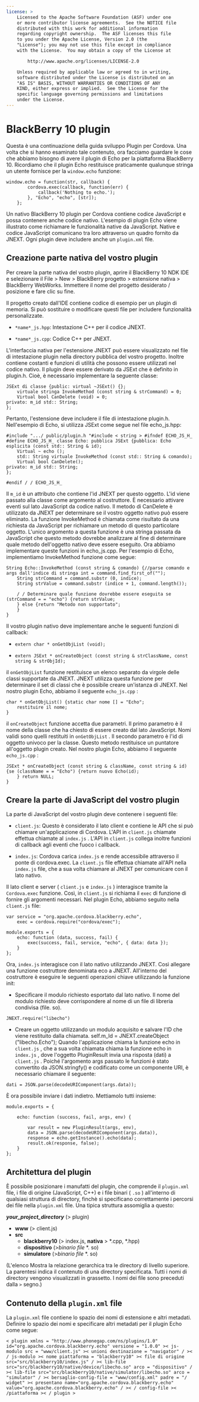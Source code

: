 ```yaml
---
license: >
    Licensed to the Apache Software Foundation (ASF) under one
    or more contributor license agreements.  See the NOTICE file
    distributed with this work for additional information
    regarding copyright ownership.  The ASF licenses this file
    to you under the Apache License, Version 2.0 (the
    "License"); you may not use this file except in compliance
    with the License.  You may obtain a copy of the License at

        http://www.apache.org/licenses/LICENSE-2.0

    Unless required by applicable law or agreed to in writing,
    software distributed under the License is distributed on an
    "AS IS" BASIS, WITHOUT WARRANTIES OR CONDITIONS OF ANY
    KIND, either express or implied.  See the License for the
    specific language governing permissions and limitations
    under the License.
---
```


# BlackBerry 10 plugin

Questa è una continuazione della guida sviluppo Plugin per Cordova. Una volta che si hanno esaminato tale contenuto, ora facciamo guardare le cose che abbiamo bisogno di avere il plugin di Echo per la piattaforma BlackBerry 10. Ricordiamo che il plugin Echo restituisce praticamente qualunque stringa un utente fornisce per la `window.echo` funzione:

    window.echo = function(str, callback) {
            cordova.exec(callback, function(err) {
                callback('Nothing to echo.');
            }, "Echo", "echo", [str]);
        };
    

Un nativo BlackBerry 10 plugin per Cordova contiene codice JavaScript e possa contenere anche codice nativo. L'esempio di plugin Echo viene illustrato come richiamare le funzionalità native da JavaScript. Native e codice JavaScript comunicano tra loro attraverso un quadro fornito da JNEXT. Ogni plugin deve includere anche un `plugin.xml` file.

## Creazione parte nativa del vostro plugin

Per creare la parte nativa del vostro plugin, aprire il BlackBerry 10 NDK IDE e selezionare il File > New > BlackBerry progetto > estensione nativa > BlackBerry WebWorks. Immettere il nome del progetto desiderato / posizione e fare clic su fine.

Il progetto creato dall'IDE contiene codice di esempio per un plugin di memoria. Si può sostituire o modificare questi file per includere funzionalità personalizzate.

*   `*name*_js.hpp`: Intestazione C++ per il codice JNEXT.

*   `*name*_js.cpp`: Codice C++ per JNEXT.

L'interfaccia nativa per l'estensione JNEXT può essere visualizzato nel file di intestazione plugin nella directory pubblica del vostro progetto. Inoltre contiene costanti e funzioni di utilità che possono essere utilizzati nel codice nativo. Il plugin deve essere derivato da JSExt che è definito in plugin.h. Cioè, è necessario implementare la seguente classe:

    JSExt di classe {public: virtual ~JSExt() {};
        virtuale stringa InvokeMethod (const string & strCommand) = 0;
        Virtual bool CanDelete (void) = 0;
    privato: m_id std:: String;
    };
    

Pertanto, l'estensione deve includere il file di intestazione plugin.h. Nell'esempio di Echo, si utilizza JSExt come segue nel file echo_js.hpp:

    #include ".../ public/plugin.h "#include < string > #ifndef ECHO_JS_H_ #define ECHO_JS_H_ classe Echo: pubblica JSExt {pubblica: Echo esplicita (const std:: String & id);
        Virtual ~ echo ();
        std:: String virtuale InvokeMethod (const std:: String & comando);
        Virtual bool CanDelete();
    privato: m_id std:: String;
    };
    
    #endif / / ECHO_JS_H_
    

Il `m_id` è un attributo che contiene l'id JNEXT per questo oggetto. L'id viene passato alla classe come argomento al costruttore. È necessario attivare eventi sul lato JavaScript da codice nativo. Il metodo di CanDelete è utilizzato da JNEXT per determinare se il vostro oggetto nativo può essere eliminato. La funzione InvokeMethod è chiamata come risultato da una richiesta da JavaScript per richiamare un metodo di questo particolare oggetto. L'unico argomento a questa funzione è una stringa passata da JavaScript che questo metodo dovrebbe analizzare al fine di determinare quale metodo dell'oggetto nativo deve essere eseguito. Ora abbiamo implementare queste funzioni in echo_js.cpp. Per l'esempio di Echo, implementiamo InvokeMethod funzione come segue:

    String Echo::InvokeMethod (const string & comando) {//parse comando e args dall'indice di stringa int = command.find_first_of("");
        String strCommand = command.substr (0, indice);
        String strValue = command.substr (indice + 1, command.length());
    
        / / Determinare quale funzione dovrebbe essere eseguita se (strCommand = = "echo") {return strValue;
        } else {return "Metodo non supportato";
        }
    }
    

Il vostro plugin nativo deve implementare anche le seguenti funzioni di callback:

*   `extern char * onGetObjList (void);`

*   `extern JSExt * onCreateObject (const string & strClassName, const string & strObjId);`

il `onGetObjList` funzione restituisce un elenco separato da virgole delle classi supportate da JNEXT. JNEXT utilizza questa funzione per determinare il set di classi che è possibile creare un'istanza di JNEXT. Nel nostro plugin Echo, abbiamo il seguente `echo_js.cpp` :

    char * onGetObjList() {static char nome [] = "Echo";
        restituire il nome;
    }
    

il `onCreateObject` funzione accetta due parametri. Il primo parametro è il nome della classe che ha chiesto di essere creato dal lato JavaScript. Nomi validi sono quelli restituiti in `onGetObjList` . Il secondo parametro è l'id di oggetto univoco per la classe. Questo metodo restituisce un puntatore all'oggetto plugin creato. Nel nostro plugin Echo, abbiamo il seguente `echo_js.cpp` :

    JSExt * onCreateObject (const string & className, const string & id) {se (className = = "Echo") {return nuovo Echo(id);
        } return NULL;
    }
    

## Creare la parte di JavaScript del vostro plugin

La parte di JavaScript del vostro plugin deve contenere i seguenti file:

*   `client.js`: Questo è considerato il lato client e contiene le API che si può chiamare un'applicazione di Cordova. L'API in `client.js` chiamate effettua chiamate al `index.js` . L'API in `client.js` collega inoltre funzioni di callback agli eventi che fuoco i callback.

*   `index.js`: Cordova carica `index.js` e rende accessibile attraverso il ponte di cordova.exec. La `client.js` file effettua chiamate all'API nella `index.js` file, che a sua volta chiamare al JNEXT per comunicare con il lato nativo.

Il lato client e server ( `client.js` e `index.js` ) interagisce tramite la `Cordova.exec` funzione. Così, in `client.js` si richiama il `exec` di funzione di fornire gli argomenti necessari. Nel plugin Echo, abbiamo seguito nella `client.js` file:

    var service = "org.apache.cordova.blackberry.echo",
        exec = cordova.require("cordova/exec");
    
    module.exports = {
        echo: function (data, success, fail) {
            exec(success, fail, service, "echo", { data: data });
        }
    };
    

Ora, `index.js` interagisce con il lato nativo utilizzando JNEXT. Così allegare una funzione costruttore denominata eco a JNEXT. All'interno del costruttore è eseguire le seguenti operazioni chiave utilizzando la funzione init:

*   Specificare il modulo richiesto esportato dal lato nativo. Il nome del modulo richiesto deve corrispondere al nome di un file di libreria condivisa (file. so).

`JNEXT.require("libecho")`

*   Creare un oggetto utilizzando un modulo acquisito e salvare l'ID che viene restituito dalla chiamata. self.m_Id = JNEXT.createObject ("libecho.Echo"); Quando l'applicazione chiama la funzione echo in `client.js` , che a sua volta chiamata chiama la funzione echo in `index.js` , dove l'oggetto PluginResult invia una risposta (dati) a `client.js` . Poiché l'argomento args passato le funzioni è stato convertito da JSON.stringfy() e codificato come un componente URI, è necessario chiamare il seguente:

`dati = JSON.parse(decodeURIComponent(args.data));`

È ora possibile inviare i dati indietro. Mettiamolo tutti insieme:

    module.exports = {
    
        echo: function (success, fail, args, env) {
    
            var result = new PluginResult(args, env),
            data = JSON.parse(decodeURIComponent(args.data)),
            response = echo.getInstance().echo(data);
            result.ok(response, false);
        }
    };
    

## Architettura del plugin

È possibile posizionare i manufatti del plugin, che comprende il `plugin.xml` file, i file di origine (JavaScript, C++) e i file binari ( `.so` ) all'interno di qualsiasi struttura di directory, finchè si specificano correttamente i percorsi dei file nella `plugin.xml` file. Una tipica struttura assomiglia a questo:

***your\_project\_directory*** (> plugin)

*   **www** (> client.js)
*   **src** 
    *   **blackberry10** (> index.js, **nativa** > *.cpp, *.hpp)
    *   **dispositivo** (>*binario file* *. so)
    *   **simulatore** (>*binario file* *. so)

(L'elenco Mostra la relazione gerarchica tra le directory di livello superiore. La parentesi indica il contenuto di una directory specificata. Tutti i nomi di directory vengono visualizzati in grassetto. I nomi dei file sono preceduti dalla `>` segno.)

## Contenuto della `plugin.xml` file

La `plugin.xml` file contiene lo spazio dei nomi di estensione e altri metadati. Definire lo spazio dei nomi e specificare altri metadati per il plugin Echo come segue:

    < plugin xmlns = "http://www.phonegap.com/ns/plugins/1.0" id="org.apache.cordova.blackberry.echo" versione = "1.0.0" >< js-modulo src = "www/client.js" >< unioni destinazione = "navigator" / >< / js-modulo >< nome piattaforma = "blackberry10" >< file di origine src="src/blackberry10/index.js" / >< lib-file src="src/blackberry10/native/device/libecho.so" arco = "dispositivo" / >< lib-file src="src/blackberry10/native/simulator/libecho.so" arco = "simulator" / >< bersaglio-config-file = "www/config.xml" padre = "/ widget" >< presentano name="org.apache.cordova.blackberry.echo" value="org.apache.cordova.blackberry.echo" / >< / config-file >< /piattaforma >< / plugin >